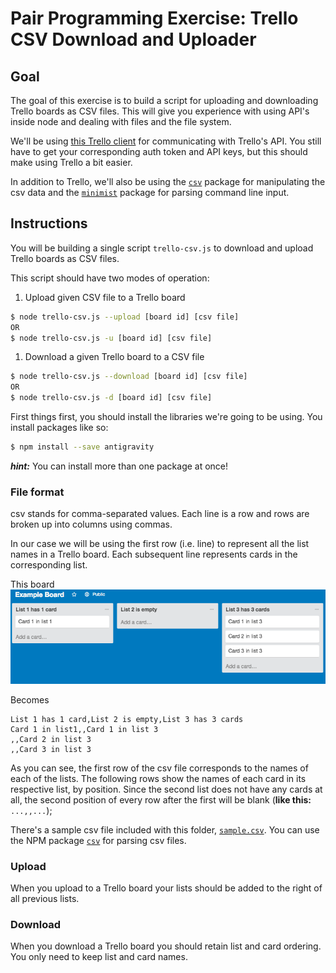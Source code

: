# Pair Programming Exercise: Trello CSV Download and Uploader

## Goal

The goal of this exercise is to build a script for uploading and downloading Trello boards as CSV files. This will give you experience with using API's inside node and dealing with files and the file system.

We'll be using [this Trello client](https://github.com/norberteder/trello) for 
communicating with Trello's API. You still have to get your corresponding auth 
token and API keys, but this should make using Trello a bit easier.

In addition to Trello, we'll also be using the 
[`csv`](https://www.npmjs.com/package/csv) package for manipulating the csv 
data and the [`minimist`](https://www.npmjs.com/package/minimist) package 
for parsing command line input.

## Instructions

You will be building a single script `trello-csv.js` to download and upload 
Trello boards as CSV files.

This script should have two modes of operation:

1. Upload given CSV file to a Trello board
  ```bash
  $ node trello-csv.js --upload [board id] [csv file]
  OR
  $ node trello-csv.js -u [board id] [csv file]
  ```
1. Download a given Trello board to a CSV file
  ```bash
  $ node trello-csv.js --download [board id] [csv file]
  OR
  $ node trello-csv.js -d [board id] [csv file]
  ```

First things first, you should install the libraries we're going to be using. 
You install packages like so:

  ```bash
  $ npm install --save antigravity
  ```
  
***hint:*** You can install more than one package at once!

### File format

csv stands for comma-separated values. Each line is a row and rows are broken up into columns using commas.

In our case we will be using the first row (i.e. line) to represent all the list names in a Trello board. Each
subsequent line represents cards in the corresponding list.

This board
![](img/trello.png)

Becomes
```
List 1 has 1 card,List 2 is empty,List 3 has 3 cards
Card 1 in list1,,Card 1 in list 3
,,Card 2 in list 3
,,Card 3 in list 3
```

As you can see, the first row of the csv file corresponds to the names of each 
of the lists. The following rows show the names of each card in its respective 
list, by position. Since the second list does not have any cards at all, the 
second position of every row after the first will be blank (**like this:** 
`...,,...`);

There's a sample csv file included with this folder, [`sample.csv`](sample.csv).
You can use the NPM package [`csv`](https://www.npmjs.com/package/csv) for 
parsing csv files.

### Upload

When you upload to a Trello board your lists should be added to the right of all previous lists.

### Download

When you download a Trello board you should retain list and card ordering. You only need to keep list and card names.
